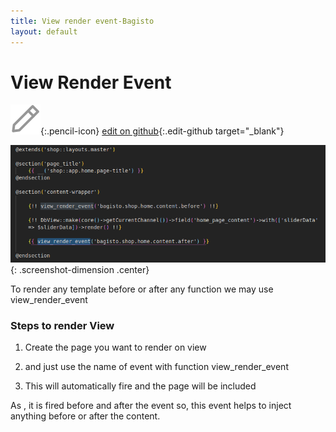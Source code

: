 ```yaml
---
title: View render event-Bagisto
layout: default
---
```


# View Render Event


![](assets/images/icons/Icon-Pencil-Large.svg){:.pencil-icon}
[edit on github](https://github.com/bagisto/bagisto-docs/blob/master/render_event.md){:.edit-github  target="_blank"}


![View Render Event](assets/images/Bagisto_Docs_Images/render-event/view-render-event.png){:  .screenshot-dimension .center}

To render any template before or after any function we may use view_render_event


### Steps to render View

1. Create the page you want to render on view

2. and just use the name of event with function view_render_event

3. This will automatically fire and the page will be included

As , it is fired before and after the event so, this event helps to inject anything before or after the content.


